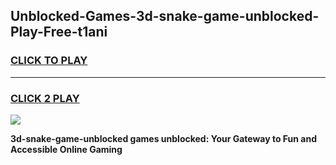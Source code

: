 
## Unblocked-Games-3d-snake-game-unblocked-Play-Free-t1ani
<h3>
<a href="https://premium76.site?title=3d-snake-game-unblocked&ref=10A">CLICK TO PLAY</a></h3>
<hr>

<h3>
<a href="https://premium76.site?title=3d-snake-game-unblocked&ref=10A">CLICK 2 PLAY</a>
  
</h3>

<a href="https://premium76.site?title=3d-snake-game-unblocked&ref=10A"><img src="https://clearcache.store/games.png"></a>


**3d-snake-game-unblocked games unblocked: Your Gateway to Fun and Accessible Online Gaming**
